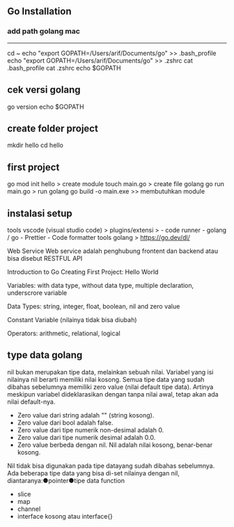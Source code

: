 ## Go Installation

### add path golang mac
---
cd ~
echo "export GOPATH=/Users/arif/Documents/go" >> .bash_profile
echo "export GOPATH=/Users/arif/Documents/go" >> .zshrc
cat .bash_profile
cat .zshrc
echo $GOPATH

cek versi golang
----
go version
echo $GOPATH

create folder project
---
mkdir hello
cd hello

first project
---
go mod init hello > create module
touch main.go > create file golang
go run main.go > run golang
go build -o main.exe >> membutuhkan module

instalasi setup
---
tools vscode (visual studio code)
    > plugins/extensi > 
        - code runner
        - golang / go
        - Prettier - Code formatter
tools golang > https://go.dev/dl/

Web Service
Web service adalah penghubung frontent dan backend atau bisa disebut RESTFUL API


Introduction to Go
Creating First Project: Hello World

Variables: with data type, without data type, multiple declaration, underscrore variable

Data Types: string, integer, float, boolean, nil and zero value

Constant Variable (nilainya tidak bisa diubah)

Operators: arithmetic, relational, logical

type data golang
---
nil bukan merupakan tipe data, melainkan sebuah nilai. 
Variabel yang isi nilainya nil berarti memiliki nilai kosong.
Semua tipe data yang sudah dibahas sebelumnya memiliki zero value (nilai default tipe data).
Artinya meskipun variabel dideklarasikan dengan tanpa nilai awal, tetap akan ada nilai default-nya.

- Zero value dari string adalah "" (string kosong).
- Zero value dari bool adalah false.
- Zero value dari tipe numerik non-desimal adalah 0.
- Zero value dari tipe numerik desimal adalah 0.0.
- Zero value berbeda dengan nil. Nil adalah nilai kosong, benar-benar kosong.

Nil tidak bisa digunakan pada tipe datayang sudah dibahas sebelumnya.
Ada beberapa tipe data yang bisa di-set nilainya dengan nil, diantaranya:●pointer●tipe data function
- slice
- map
- channel
- interface kosong atau interface{}
